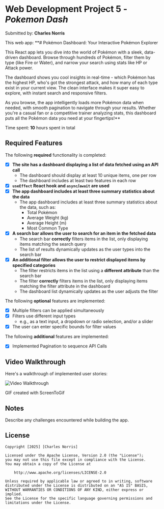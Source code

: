 # Web Development Project 5 - *Pokemon Dash*

Submitted by: **Charles Norris**

This web app: **# Pokémon Dashboard: Your Interactive Pokémon Explorer

This React app lets you dive into the world of Pokémon with a sleek, data-driven dashboard. Browse through hundreds of Pokémon, filter them by type (like Fire or Water), and narrow your search using stats like HP or Attack power.

The dashboard shows you cool insights in real-time - which Pokémon has the highest HP, who's got the strongest attack, and how many of each type exist in your current view. The clean interface makes it super easy to explore, with instant search and responsive filters.

As you browse, the app intelligently loads more Pokémon data when needed, with smooth pagination to navigate through your results. Whether you're a casual fan or a competitive trainer analyzing stats, this dashboard puts all the Pokémon data you need at your fingertips!**

Time spent: **10** hours spent in total

## Required Features

The following **required** functionality is completed:

- [X] **The site has a dashboard displaying a list of data fetched using an API call**
  - The dashboard should display at least 10 unique items, one per row
  - The dashboard includes at least two features in each row
- [X] **`useEffect` React hook and `async`/`await` are used**
- [X] **The app dashboard includes at least three summary statistics about the data** 
  - The app dashboard includes at least three summary statistics about the data, such as:
    - Total Pokémon
    - Average Weight (kg)
    - Average Height (m)
    - Most Common Type
- [X] **A search bar allows the user to search for an item in the fetched data**
  - The search bar **correctly** filters items in the list, only displaying items matching the search query
  - The list of results dynamically updates as the user types into the search bar
- [X] **An additional filter allows the user to restrict displayed items by specified categories**
  - The filter restricts items in the list using a **different attribute** than the search bar 
  - The filter **correctly** filters items in the list, only displaying items matching the filter attribute in the dashboard
  - The dashboard list dynamically updates as the user adjusts the filter

The following **optional** features are implemented:

- [X] Multiple filters can be applied simultaneously
- [X] Filters use different input types
  - e.g., as a text input, a dropdown or radio selection, and/or a slider
- [X] The user can enter specific bounds for filter values

The following **additional** features are implemented:

* [X] Implemented Pagination to sequence API Calls

## Video Walkthrough

Here's a walkthrough of implemented user stories:

<img src='Pokemon.gif' title='Video Walkthrough' width='' alt='Video Walkthrough' />

<!-- Replace this with whatever GIF tool you used! -->
GIF created with ScreenToGif
<!-- Recommended tools:
[Kap](https://getkap.co/) for macOS
[ScreenToGif](https://www.screentogif.com/) for Windows
[peek](https://github.com/phw/peek) for Linux. -->

## Notes

Describe any challenges encountered while building the app.

## License

    Copyright [2025] [Charles Norris]

    Licensed under the Apache License, Version 2.0 (the "License");
    you may not use this file except in compliance with the License.
    You may obtain a copy of the License at

        http://www.apache.org/licenses/LICENSE-2.0

    Unless required by applicable law or agreed to in writing, software
    distributed under the License is distributed on an "AS IS" BASIS,
    WITHOUT WARRANTIES OR CONDITIONS OF ANY KIND, either express or implied.
    See the License for the specific language governing permissions and
    limitations under the License.
